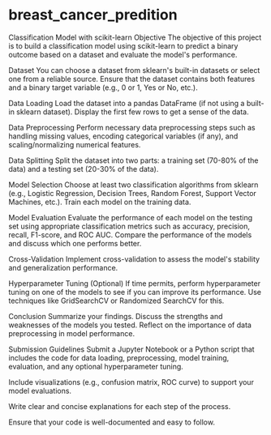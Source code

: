 # breast_cancer_predition

Classification Model with scikit-learn
Objective
The objective of this project is to build a classification model using scikit-learn to predict a binary outcome based on a dataset and evaluate the model's performance.

Dataset
You can choose a dataset from sklearn's built-in datasets or select one from a reliable source. Ensure that the dataset contains both features and a binary target variable (e.g., 0 or 1, Yes or No, etc.).

Data Loading
Load the dataset into a pandas DataFrame (if not using a built-in sklearn dataset). Display the first few rows to get a sense of the data.

Data Preprocessing
Perform necessary data preprocessing steps such as handling missing values, encoding categorical variables (if any), and scaling/normalizing numerical features.

Data Splitting
Split the dataset into two parts: a training set (70-80% of the data) and a testing set (20-30% of the data).

Model Selection
Choose at least two classification algorithms from sklearn (e.g., Logistic Regression, Decision Trees, Random Forest, Support Vector Machines, etc.). Train each model on the training data.

Model Evaluation
Evaluate the performance of each model on the testing set using appropriate classification metrics such as accuracy, precision, recall, F1-score, and ROC AUC. Compare the performance of the models and discuss which one performs better.

Cross-Validation
Implement cross-validation to assess the model's stability and generalization performance.

Hyperparameter Tuning (Optional)
If time permits, perform hyperparameter tuning on one of the models to see if you can improve its performance. Use techniques like GridSearchCV or Randomized SearchCV for this.

Conclusion
Summarize your findings. Discuss the strengths and weaknesses of the models you tested. Reflect on the importance of data preprocessing in model performance.

Submission Guidelines
Submit a Jupyter Notebook or a Python script that includes the code for data loading, preprocessing, model training, evaluation, and any optional hyperparameter tuning.

Include visualizations (e.g., confusion matrix, ROC curve) to support your model evaluations.

Write clear and concise explanations for each step of the process.

Ensure that your code is well-documented and easy to follow.
